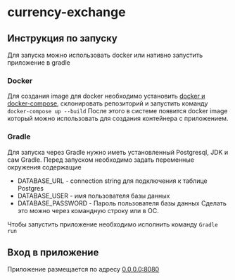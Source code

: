 # currency-exchange
## Инструкция по запуску
Для запуска можно использовать docker или нативно запустить приложение в gradle
### Docker
Для создания image для docker необходимо установить [docker и docker-compose](https://www.docker.com/), склонировать репозиторий и запустить команду
`docker-compose up --build`
После этого в системе появится docker image который можно использовать для создания контейнера с приложением.

### Gradle 
Для запуска через Gradle нужно иметь установленный Postgresql, JDK и сам Gradle.
Перед запуском необходимо задать переменные окружения содержащие
- DATABASE_URL - connection string для подключения к таблице Postgres
- DATABASE_USER - имя пользователя базы данных
- DATABASE_PASSWORD - Пароль пользователя базы данных
Сделать это можно через командную строку или в ОС.

Чтобы запустить приложение необходимо исполнить команду
`Gradle run`

## Вход в приложение
Приложение размещается по адресу [0.0.0.0:8080](0.0.0.0:8080)
